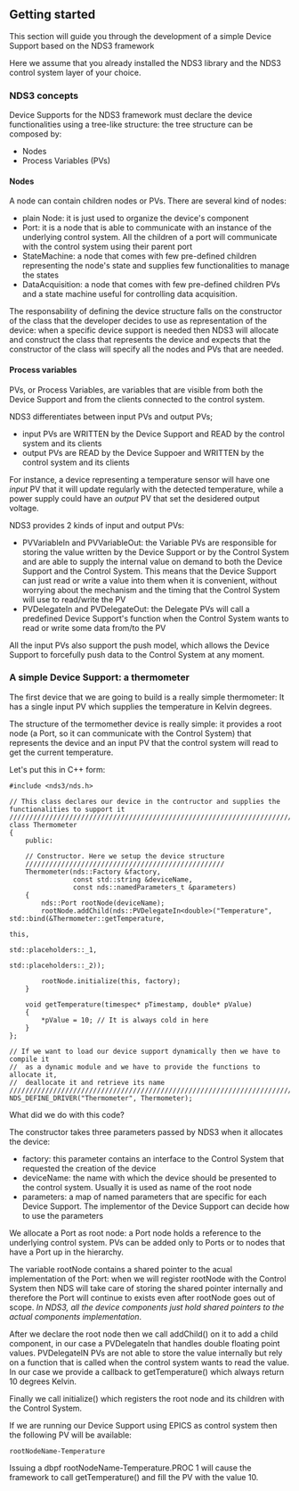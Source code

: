 ## Getting started

This section will guide you through the development of a simple Device Support based on the NDS3 framework

Here we assume that you already installed the NDS3 library and the NDS3 control system layer of your choice.


### NDS3 concepts

Device Supports for the NDS3 framework must declare the device functionalities using a tree-like structure: the tree 
structure can be composed by:

- Nodes
- Process Variables (PVs)

#### Nodes

A node can contain children nodes or PVs. There are several kind of nodes:

- plain Node: it is just used to organize the device's component
- Port: it is a node that is able to communicate with an instance of the underlying control system. All the children
  of a port will communicate with the control system using their parent port
- StateMachine: a node that comes with few pre-defined children representing the node's state and supplies few
  functionalities to manage the states
- DataAcquisition: a node that comes with few pre-defined children PVs and a state machine useful for controlling
  data acquisition.

The responsability of defining the device structure falls on the constructor of the class that the developer decides
to use as representation of the device: when a specific device support is needed then NDS3 will allocate and
construct the class that represents the device and expects that the constructor of the class will specify all the nodes
and PVs that are needed.


#### Process variables

PVs, or Process Variables, are variables that are visible from both the Device Support and from the clients connected to
the control system.

NDS3 differentiates between input PVs and output PVs;

- input PVs are WRITTEN by the Device Support and READ by the control system and its clients
- output PVs are READ by the Device Suppoer and WRITTEN by the control system and its clients

For instance, a device representing a temperature sensor will have one *input* PV that it will update regularly with the
detected temperature, while a power supply could have an *output* PV that set the desidered output voltage.

NDS3 provides 2 kinds of input and output PVs:

- PVVariableIn and PVVariableOut: the Variable PVs are responsible for storing the value written by the Device Support or
  by the Control System and are able to supply the internal value on demand to both the Device Support and the Control System.
  This means that the Device Support can just read or write a value into them when it is convenient, without worrying about
  the mechanism and the timing that the Control System will use to read/write the PV
- PVDelegateIn and PVDelegateOut: the Delegate PVs will call a predefined Device Support's function when the Control System
  wants to read or write some data from/to the PV

All the input PVs also support the push model, which allows the Device Support to forcefully push data to the Control System
at any moment.


### A simple Device Support: a thermometer

The first device that we are going to build is a really simple thermometer: It has a single input PV which supplies the
temperature in Kelvin degrees. 
  
The structure of the termomether device is really simple: it provides a root node (a Port, so it can communicate with the
Control System) that represents the device and an input PV that the control system will read to get the current temperature.

Let's put this in C++ form:

    #include <nds3/nds.h>

    // This class declares our device in the contructor and supplies the functionalities to support it
    //////////////////////////////////////////////////////////////////////////////////////////////////
    class Thermometer
    {
        public:

        // Constructor. Here we setup the device structure
        //////////////////////////////////////////////////
        Thermometer(nds::Factory &factory,
                    const std::string &deviceName,
                    const nds::namedParameters_t &parameters)
        {
            nds::Port rootNode(deviceName);
            rootNode.addChild(nds::PVDelegateIn<double>("Temperature", std::bind(&Thermometer::getTemperature, 
                                                                                 this, 
                                                                                 std::placeholders::_1, 
                                                                                 std::placeholders::_2));

            rootNode.initialize(this, factory);
        }

        void getTemperature(timespec* pTimestamp, double* pValue)
        {
            *pValue = 10; // It is always cold in here
        }
    };

    // If we want to load our device support dynamically then we have to compile it
    //  as a dynamic module and we have to provide the functions to allocate it,
    //  deallocate it and retrieve its name
    ////////////////////////////////////////////////////////////////////////////////
    NDS_DEFINE_DRIVER("Thermometer", Thermometer);

What did we do with this code?

The constructor takes three parameters passed by NDS3 when it allocates the device:

- factory: this parameter contains an interface to the Control System that requested the creation of the device
- deviceName: the name with which the device should be presented to the control system. Usually it is used as name of the root node
- parameters: a map of named parameters that are specific for each Device Support. The implementor of the Device Support can decide
  how to use the parameters

We allocate a Port as root node: a Port node holds a reference to the underlying control system. PVs can be added only to Ports or to
nodes that have a Port up in the hierarchy.

The variable rootNode contains a shared pointer to the acual implementation of the Port: when we will register rootNode with the
Control System then NDS will take care of storing the shared pointer internally and therefore the Port will continue to exists
even after rootNode goes out of scope.
*In NDS3, all the device components just hold shared pointers to the actual components implementation*.

After we declare the root node then we call addChild() on it to add a child component, in our case a PVDelegateIn that handles double
floating point values.
PVDelegateIN PVs are not able to store the value internally but rely on a function that is called when the control system wants
to read the value. In our case we provide a callback to getTemperature() which always return 10 degrees Kelvin.

Finally we call initialize() which registers the root node and its children with the Control System.

If we are running our Device Support using EPICS as control system then the following PV will be available:

    rootNodeName-Temperature

Issuing a dbpf rootNodeName-Temperature.PROC 1 will cause the framework to call getTemperature() and fill the PV with the value 10.


    
